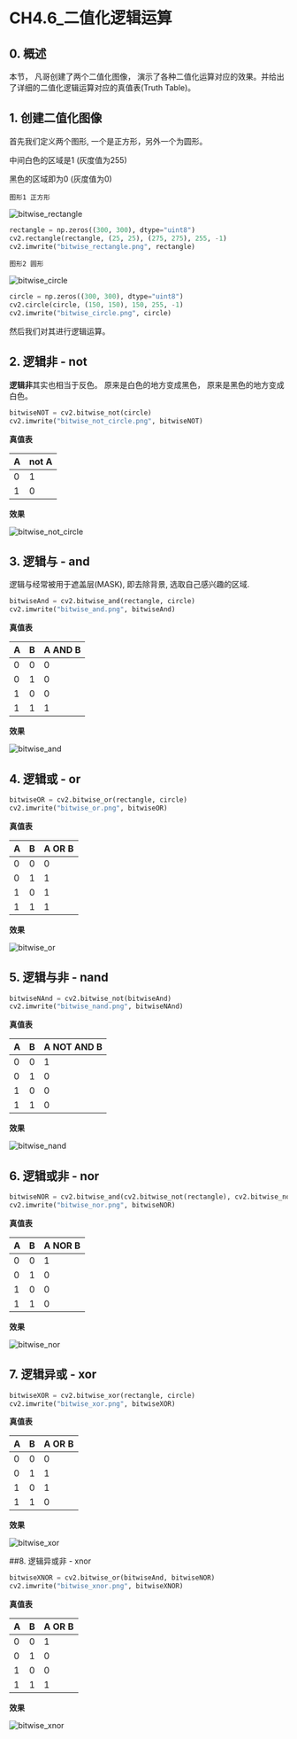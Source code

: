 # CH4.6_二值化逻辑运算



## 0. 概述

本节， 凡哥创建了两个二值化图像， 演示了各种二值化运算对应的效果。并给出了详细的二值化逻辑运算对应的真值表(Truth Table)。



## 1. 创建二值化图像

首先我们定义两个图形, 一个是正方形，另外一个为圆形。

中间白色的区域是1 (灰度值为255)

黑色的区域即为0 (灰度值为0)

`图形1 正方形`

![bitwise_rectangle](./image/bitwise_rectangle.png)

```python
rectangle = np.zeros((300, 300), dtype="uint8")
cv2.rectangle(rectangle, (25, 25), (275, 275), 255, -1)
cv2.imwrite("bitwise_rectangle.png", rectangle)
```



`图形2 圆形`

![bitwise_circle](./image/bitwise_circle.png)

```python
circle = np.zeros((300, 300), dtype="uint8")
cv2.circle(circle, (150, 150), 150, 255, -1)
cv2.imwrite("bitwise_circle.png", circle)
```



然后我们对其进行逻辑运算。



## 2. 逻辑非 - not

**逻辑非**其实也相当于反色。 原来是白色的地方变成黑色， 原来是黑色的地方变成白色。

```python
bitwiseNOT = cv2.bitwise_not(circle)
cv2.imwrite("bitwise_not_circle.png", bitwiseNOT)
```

**真值表**

| A    | not A |
| ---- | ----- |
| 0    | 1     |
| 1    | 0     |

**效果**

![bitwise_not_circle](./image/bitwise_not_circle.png)



## 3. 逻辑与 - and

逻辑与经常被用于遮盖层(MASK), 即去除背景, 选取自己感兴趣的区域.

```python
bitwiseAnd = cv2.bitwise_and(rectangle, circle)
cv2.imwrite("bitwise_and.png", bitwiseAnd)
```

**真值表**

| A    | B    | A AND B |
| ---- | ---- | ------- |
| 0    | 0    | 0       |
| 0    | 1    | 0       |
| 1    | 0    | 0       |
| 1    | 1    | 1       |

**效果**

![bitwise_and](./image/bitwise_and.png)



## 4. 逻辑或 - or

```python
bitwiseOR = cv2.bitwise_or(rectangle, circle)
cv2.imwrite("bitwise_or.png", bitwiseOR)
```

**真值表**

| A    | B    | A OR B |
| ---- | ---- | ------ |
| 0    | 0    | 0      |
| 0    | 1    | 1      |
| 1    | 0    | 1      |
| 1    | 1    | 1      |

**效果**

![bitwise_or](./image/bitwise_or.png)



## 5. 逻辑与非 - nand

```python
bitwiseNAnd = cv2.bitwise_not(bitwiseAnd)
cv2.imwrite("bitwise_nand.png", bitwiseNAnd)
```

**真值表**

| A    | B    | A NOT AND B |
| ---- | ---- | ----------- |
| 0    | 0    | 1           |
| 0    | 1    | 0           |
| 1    | 0    | 0           |
| 1    | 1    | 0           |

**效果**

![bitwise_nand](./image/bitwise_nand.png)



## 6. 逻辑或非 - nor

```python
bitwiseNOR = cv2.bitwise_and(cv2.bitwise_not(rectangle), cv2.bitwise_not(circle))
cv2.imwrite("bitwise_nor.png", bitwiseNOR)
```

**真值表**

| A    | B    | A NOR B |
| ---- | ---- | ------- |
| 0    | 0    | 1       |
| 0    | 1    | 0       |
| 1    | 0    | 0       |
| 1    | 1    | 0       |

**效果**



![bitwise_nor](./image/bitwise_nor.png)



## 7. 逻辑异或 - xor

```python
bitwiseXOR = cv2.bitwise_xor(rectangle, circle)
cv2.imwrite("bitwise_xor.png", bitwiseXOR)
```

**真值表**

| A    | B    | A OR B |
| ---- | ---- | ------ |
| 0    | 0    | 0      |
| 0    | 1    | 1      |
| 1    | 0    | 1      |
| 1    | 1    | 0      |

**效果**

![bitwise_xor](./image/bitwise_xor.png)



##8. 逻辑异或非 - xnor

```python
bitwiseXNOR = cv2.bitwise_or(bitwiseAnd, bitwiseNOR)
cv2.imwrite("bitwise_xnor.png", bitwiseXNOR)
```

**真值表**

| A    | B    | A OR B |
| ---- | ---- | ------ |
| 0    | 0    | 1      |
| 0    | 1    | 0      |
| 1    | 0    | 0      |
| 1    | 1    | 1      |

**效果**

![bitwise_xnor](./image/bitwise_xnor.png)



